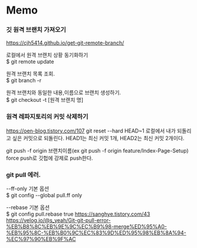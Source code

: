 # Memo

### 깃 원격 브랜치 가져오기  
https://cjh5414.github.io/get-git-remote-branch/  

  로컬에서 원격 브랜치 상황 동기화하기  
  $ git remote update  

  원격 브랜치 목록 조회.  
  $ git branch -r  

  원격 브랜치와 동일한 내용,이름으로 브랜치 생성하기.  
  $ git checkout -t [원격 브랜치 명]  


### 원격 레파지토리의 커밋 삭제하기
https://oen-blog.tistory.com/107
  git reset --hard HEAD~1
  로컬에서 내가 되돌리고 싶은 커밋으로 되돌린다. HEAD1는 최신 커밋 1개, HEAD2는 최신 커밋 2개이다.
  
  git push -f origin 브랜치이름(ex git push -f origin feature/Index-Page-Setup)
  force push로 깃헙에 강제로 push한다.
  
### git pull 에러.  
  --ff-only 기본 옵션  
  $ git config --global pull.ff only  

  --rebase 기본 옵션  
  $ git config pull.rebase true 
https://sanghye.tistory.com/43  
https://velog.io/@s_yeah/Git-git-pull-error-%EB%B8%8C%EB%9E%9C%EC%B9%98-merge%ED%95%A0-%EB%95%8C-%EB%B0%9C%EC%83%9D%ED%95%98%EB%8A%94-%EC%97%90%EB%9F%AC  
